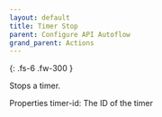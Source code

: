 ```yaml
---
layout: default
title: Timer Stop
parent: Configure API Autoflow
grand_parent: Actions
---
```

{: .fs-6 .fw-300 }

Stops a timer.

Properties
timer-id: The ID of the timer
